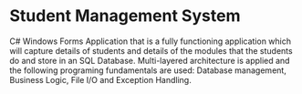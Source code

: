 # Student Management System

C# Windows Forms Application that is a fully functioning application which will capture details of students and details of the modules that the students do and store in an SQL Database. Multi-layered architecture is applied and the following programing fundamentals are used: Database management, Business Logic, File I/O and Exception Handling.
